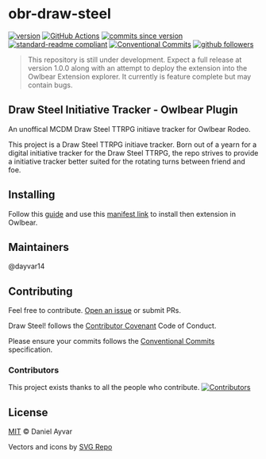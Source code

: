 # obr-draw-steel

[![version](https://img.shields.io/badge/version-0.6.0-red.svg)](https://github.com/dayvar14/obr-draw-steel/releases/tag/v0.6.0)
[![GitHub Actions](https://github.com/dayvar14/obr-draw-steel/workflows/deployment/badge.svg)](https://github.com/dayvar14/obr-draw-steel/actions)
[![commits since version](https://img.shields.io/github/commits-since/dayvar14/obr-draw-steel/v0.6.0.svg)](https://github.com/dayvar14/obr-draw-steel/compare/releases/v0.6.0...main)
[![standard-readme compliant](https://img.shields.io/badge/readme%20style-standard-brightgreen.svg?style=flat-square)](https://github.com/RichardLitt/standard-readme)
[![Conventional Commits](https://img.shields.io/badge/Conventional%20Commits-1.0.0-%23FE5196?logo=conventionalcommits&logoColor=white)](https://conventionalcommits.org)
[![github followers](https://img.shields.io/github/followers/dayvar14.svg?style=social&label=Follow&maxAge=2592000)](https://github.com/dayvar14?tab=followers)

> This repository is still under development. Expect a full release at version
> 1.0.0 along with an attempt to deploy the extension into the Owlbear Extension
> explorer. It currently is feature complete but may contain bugs.

## Draw Steel Initiative Tracker - Owlbear Plugin

An unoffical MCDM Draw Steel TTRPG initiave tracker for Owlbear Rodeo.

This project is a Draw Steel TTRPG initiave tracker. Born out of a yearn for a
digital initiative tracker for the Draw Steel TTRPG, the repo strives to provide
a initiative tracker better suited for the rotating turns between friend and
foe.

## Installing

Follow this
[guide](https://docs.owlbear.rodeo/extensions/tutorial-hello-world/install-your-extension)
and use this [manifest link](https://obr-draw-steel.onrender.com/manifest.json)
to install then extension in Owlbear.

## Maintainers

@dayvar14

## Contributing

Feel free to contribute.
[Open an issue](https://github.com/dayvar14/obr-draw-steel/issues/new) or submit
PRs.

Draw Steel! follows the
[Contributor Covenant](https://www.contributor-covenant.org/version/2/1/code_of_conduct/)
Code of Conduct.

Please ensure your commits follows the
[Conventional Commits](https://www.conventionalcommits.org/en/v1.0.0/)
specification.

### Contributors

This project exists thanks to all the people who contribute.
[![Contributors](https://contributors-img.web.app/image?repo=dayvar14/obr-draw-steel)](https://github.com/dayvar14/obr-draw-stee/graphs/contributors)

## License

[MIT](LICENSE) © Daniel Ayvar

Vectors and icons by [SVG Repo](https://www.svgrepo.com)
